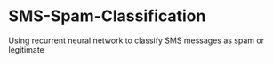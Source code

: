 # SMS-Spam-Classification
Using recurrent neural network to classify SMS messages as spam or legitimate
